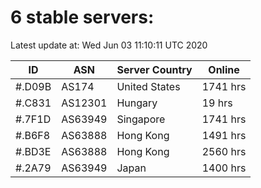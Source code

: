 # 6 stable servers:

Latest update at: Wed Jun 03 11:10:11 UTC 2020

| ID | ASN | Server Country | Online |
| -- | --- | -------------- | ------ |
| #.D09B | AS174 | United States | 1741 hrs |
| #.C831 | AS12301 | Hungary | 19 hrs |
| #.7F1D | AS63949 | Singapore | 1741 hrs |
| #.B6F8 | AS63888 | Hong Kong | 1491 hrs |
| #.BD3E | AS63888 | Hong Kong | 2560 hrs |
| #.2A79 | AS63949 | Japan | 1400 hrs |

